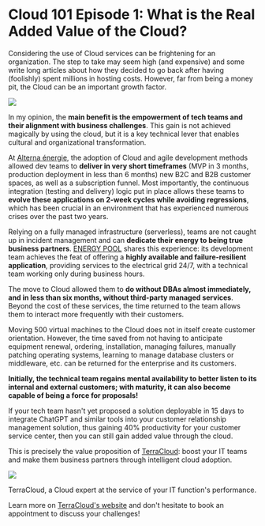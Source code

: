 # Cloud 101 Episode 1: What is the Real Added Value of the Cloud?

Considering the use of Cloud services can be frightening for an organization. The step to take may seem high (and expensive) and some write long articles about how they decided to go back after having (foolishly) spent millions in hosting costs. However, far from being a money pit, the Cloud can be an important growth factor.

![](/images/blog/1493e733-0b84-4841-a6b3-118afaf98cf3.jpg)

In my opinion, the **main benefit is the empowerment of tech teams and their alignment with business challenges**. This gain is not achieved magically by using the cloud, but it is a key technical lever that enables cultural and organizational transformation.

At [Alterna énergie](https://www.linkedin.com/company/alterna-energie/), the adoption of Cloud and agile development methods allowed dev teams to **deliver in very short timeframes** (MVP in 3 months, production deployment in less than 6 months) new B2C and B2B customer spaces, as well as a subscription funnel. Most importantly, the continuous integration (testing and delivery) logic put in place allows these teams to **evolve these applications on 2-week cycles while avoiding regressions**, which has been crucial in an environment that has experienced numerous crises over the past two years.

Relying on a fully managed infrastructure (serverless), teams are not caught up in incident management and can **dedicate their energy to being true business partners**. [ENERGY POOL](https://www.linkedin.com/company/energy-pool/) shares this experience: its development team achieves the feat of offering a **highly available and failure-resilient application**, providing services to the electrical grid 24/7, with a technical team working only during business hours.

The move to Cloud allowed them to **do without DBAs almost immediately, and in less than six months, without third-party managed services**. Beyond the cost of these services, the time returned to the team allows them to interact more frequently with their customers.

Moving 500 virtual machines to the Cloud does not in itself create customer orientation. However, the time saved from not having to anticipate equipment renewal, ordering, installation, managing failures, manually patching operating systems, learning to manage database clusters or middleware, etc. can be returned for the enterprise and its customers.

**Initially, the technical team regains mental availability to better listen to its internal and external customers; with maturity, it can also become capable of being a force for proposals!**

If your tech team hasn't yet proposed a solution deployable in 15 days to integrate ChatGPT and similar tools into your customer relationship management solution, thus gaining 40% productivity for your customer service center, then you can still gain added value through the cloud.

This is precisely the value proposition of [TerraCloud](https://www.linkedin.com/company/terracloud/): boost your IT teams and make them business partners through intelligent cloud adoption.

![](https://media.licdn.com/dms/image/D4D12AQEaph7MvMT7Xw/article-inline_image-shrink_1500_2232/0/1697532450420?e=1704931200&v=beta&t=8QI_xlVW_jCK-5r-3o-d8F0EokusO7_aFGB-4XAgdsY)

TerraCloud, a Cloud expert at the service of your IT function's performance.

Learn more on [TerraCloud's website](../../../../../index.html) and don't hesitate to book an appointment to discuss your challenges!
